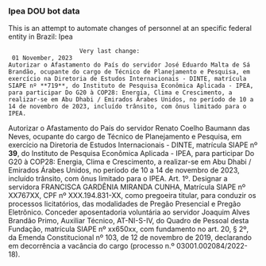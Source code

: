  ### Ipea DOU bot data
 This is an attempt to automate changes of personnel at an specific federal entity in Brazil: Ipea
 
                        Very last change: 
 	 01 November, 2023
	Autorizar o Afastamento do País do servidor José Eduardo Malta de Sá Brandão, ocupante do cargo de Técnico de Planejamento e Pesquisa, em exercício na Diretoria de Estudos Internacionais - DINTE, matrícula SIAPE nº **719**, do Instituto de Pesquisa Econômica Aplicada - IPEA, para participar Do G20 à COP28: Energia, Clima e Crescimento, a realizar-se em Abu Dhabi / Emirados Árabes Unidos, no período de 10 a 14 de novembro de 2023, incluído trânsito, com ônus limitado para o IPEA.
Autorizar o Afastamento do País do servidor Renato Coelho Baumann das Neves, ocupante do cargo de Técnico de Planejamento e Pesquisa, em exercício na Diretoria de Estudos Internacionais - DINTE, matrícula SIAPE nº **39**, do Instituto de Pesquisa Econômica Aplicada - IPEA, para participar Do G20 à COP28: Energia, Clima e Crescimento, a realizar-se em Abu Dhabi / Emirados Árabes Unidos, no período de 10 a 14 de novembro de 2023, incluído trânsito, com ônus limitado para o IPEA.
Art. 1º. Designar a servidora FRANCISCA GARDÊNIA MIRANDA CUNHA, Matrícula SIAPE nº XX767XX, CPF nº XXX.194.831-XX, como pregoeira titular, para conduzir os processos licitatórios, das modalidades de Pregão Presencial e Pregão Eletrônico.
Conceder aposentadoria voluntária ao servidor Joaquim Alves Brandão Primo, Auxiliar Técnico, AT-NI-S-IV, do Quadro de Pessoal desta Fundação, matrícula SIAPE nº xx650xx, com fundamento no art. 20, § 2º, da Emenda Constitucional nº 103, de 12 de novembro de 2019, declarando em decorrência a vacância do cargo (processo n.º 03001.002084/2022-18).
